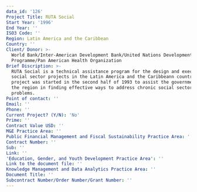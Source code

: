 ```yaml
---
data_id: '126'
Project Title: RUTA Social
Start Year: '1996'
End Year: ''
ISO3 Code: ''
Region: Latin America and the Caribbean
Country: ''
Client/ Donor: >-
  World Bank/Inter-American Development Bank/United Nations Development
  Programme/Pan American Health Organization
Brief Discription: >-
  RUTA Social is a technical assistance program for the design and execution of
  social sector projects in the Latin America and the Caribbeann countries. The
  project was started in the second half of 1993 to assist the governments of
  the region in finding effective ways to address chronic social sector
  problems.
Point of contact: ''
Email: ''
Phone: ''
Current Project? (Y/N): 'No'
Prime: ''
Contract Value USD: ''
M&E Practice Area: ''
Public Financial Management and Fiscal Sustainability Practice Area: ''
Contract Number: ''
Sub: ''
Link: ''
'Education, Gender, and Youth Development Practice Area': ''
Link to the document file: ''
Knowledge Management and Data Analytics Practice Area: ''
Document Title: ''
Subcontract Number/Order Number/Grant Number: ''
---
```

